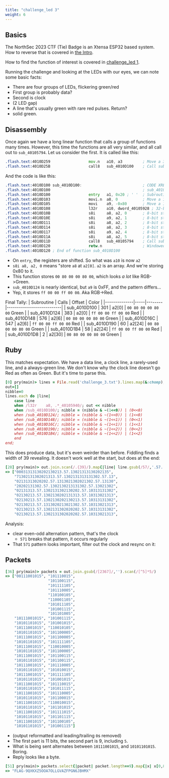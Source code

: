 ```yaml
---
title: "challenge_led 3"
weight: 6
---
```


## Basics
The NorthSec 2023 CTF (Tie) Badge is an Xtensa ESP32 based system. How to reverse that is covered in [the Intro](../challenge_led-0/).

How to find the function of interest is covered in [challenge_led 1](../challenge_led-1/).

Running the challenge and looking at the LEDs with our eyes, we can note some basic facts:
- There are four groups of LEDs, flickering green/red
- First group is probably data?
- Second is clock
- (2 LED gap)
- A line that's usually green with rare red pulses. Return?
- solid green.

## Disassembly
Once again we have a long linear function that calls a group of functions many times. However, this time the functions are all very similar, and all call out to `sub_40105794`. Let us consider the first. It is called like this:
```asm
.flash.text:4010D259                 mov.n   a10, a3         ; Move a 32-bit register to a register
.flash.text:4010D25B                 call8   sub_4010D100    ; Call subroutine: PC-relative: rotate window by 8
```
And the code is like this:
```asm
.flash.text:4010D100 sub_4010D100:                           ; CODE XREF: sub_4010D1FC+3F↓p
.flash.text:4010D100                                         ; sub_4010D1FC+5F↓p ...
.flash.text:4010D100                 entry   a1, 0x20 ; ' '  ; Subroutine entry
.flash.text:4010D103                 movi.n  a8, 0           ; Move a 12-bit immediate to a register
.flash.text:4010D105                 movi    a9, -0x80       ; Move a 12-bit immediate to a register
.flash.text:4010D108                 l32r    a10, dword_40105928 ; 32-bit load PC-relative (16-bit negative word offset)
.flash.text:4010D10B                 s8i     a8, a2, 0       ; 8-bit store (8-bit offset)
.flash.text:4010D10E                 s8i     a9, a2, 1       ; 8-bit store (8-bit offset)
.flash.text:4010D111                 s8i     a8, a2, 2       ; 8-bit store (8-bit offset)
.flash.text:4010D114                 s8i     a8, a2, 3       ; 8-bit store (8-bit offset)
.flash.text:4010D117                 s8i     a9, a2, 4       ; 8-bit store (8-bit offset)
.flash.text:4010D11A                 s8i     a8, a2, 5       ; 8-bit store (8-bit offset)
.flash.text:4010D11D                 call8   sub_40105794    ; Call subroutine: PC-relative: rotate window by 8
.flash.text:4010D120                 retw.n                  ; Windowed Return
.flash.text:4010D120 ; End of function sub_4010D100
```
- On `entry`, the registers are shifted. So what was `a10` is now `a2`
- `s8i a8, a2, 0` means "store `a8` at `a2[0]`. `a2` is an array. And we're storing 0x80 to it.
- This function stores `00 80 00 00 80 00`, which looks _a lot_ like RGB->Green.
- `sub_4010D124` is nearly identical, but `a9` is 0xFF, and the pattern differs...
- Yep, it stores `ff 00 00 ff 00 00`. Aka RGB->Red.

Final Tally:
| Subroutine | Calls | Offset |  Color                    |
|--------------|-----|--------|---------------------------|
| sub_4010D100 | 301 |  a2[0] | `00 80 00 00 80 00` Green |
| sub_4010D124 | 383 |  a2[0] | `ff 00 00 ff 00 00` Red   |
| sub_4010D148 | 576 |  a2[6] | `00 80 00 00 80 00` Green |
| sub_4010D16C | 547 |  a2[6] | `ff 00 00 ff 00 00` Red   |
| sub_4010D190 |  60 | a2[24] | `00 80 00 00 80 00` Green |
| sub_4010D1B4 |  58 | a2[24] | `ff 00 00 ff 00 00` Red   |
| sub_4010D1D8 |   2 | a2[30] | `00 80 00 00 80 00` Green |

## Ruby
This matches expectation. We have a data line, a clock line, a rarely-used line, and a always-green line. We don't know why the clock line doesn't go Red as often as Green. But it's time to parse this.

```ruby
[0] pry(main)> lines = File.read('challenge_3.txt').lines.map(&:chomp);
out=[]
nibble=0
lines.each do |line|
    case line
    when /l32r    a8, .*_40105940/; out << nibble
    when /sub_4010D100/; nibble = (nibble & ~(1<<0)) | (0<<0)
    when /sub_4010D124/; nibble = (nibble & ~(1<<0)) | (1<<0)
    when /sub_4010D148/; nibble = (nibble & ~(1<<1)) | (0<<1)
    when /sub_4010D16C/; nibble = (nibble & ~(1<<1)) | (1<<1)
    when /sub_4010D190/; nibble = (nibble & ~(1<<2)) | (0<<2)
    when /sub_4010D1B4/; nibble = (nibble & ~(1<<2)) | (1<<2)
    end
end;
```

This does produce data, but it's even weirder than before. Fiddling finds a width of 39 revealing. It doesn't work well at the start, but does at the end:
```ruby
[28] pry(main)> out.join.scan(/.{39}/).map{|line| line.gsub(/57/,'.57.')}
=> ["00031313130202130213.57.13021313130202135",
    "71302131302021313.57.1302131313131302.57.13",
    "02131313020202.57.1313021302021302.57.13130",
    "20202131302.57.1302130213131302.57.13021302",
    "02131313.57.1302131302130202.57.10313131302",
    "02130213.57.1302130202131313.57.10313021313",
    "02130213.57.1302130202130213.57.10313131302",
    "02130213.57.1313020213021302.57.10313021313",
    "02130213.57.1302131302020202.57.10313131302",
    "02130213.57.1302131302020202.57.10313021313",
```
Analysis:
- clear even-odd alternation pattern, that's the clock
    - `571` breaks that pattern, it occurs regularly
- That `571` pattern looks important, filter out the clock and resync on it:

## Packets
```ruby
[36] pry(main)> packets = out.join.gsub(/[2367]/,'').scan(/[^5]*5/)
=> ["00111001015", "101110015",
                   "101100115",
                   "101111105",
                   "101110005",
                   "110100105",
                   "110001105",
                   "101011105",
                   "101001115",
                   "101101005",
    "10111001015", "101001115",
    "10101101015", "101001015",
    "10111001015", "110010105",
    "10101101015", "101100005",
    "10111001015", "101100005",
    "10101101015", "101111105",
    "10111001015", "110010005",
    "10101101015", "101100005",
    "10111001015", "101100115",
    "10101101015", "101100115",
    "10111001015", "101110005",
    "10101101015", "101010015",
    "10111001015", "101111105",
    "10101101015", "101001015",
    "10111001015", "101110015",
    "10101101015", "101011115",
    "10111001015", "101110005",
    "10101101015", "101100015",
    "10111001015", "110010015",
    "10101101015", "101101015",
    "10111001015", "101111015",
    "10101101015", "101101115",
    "10111001015", "101100105",
    "10101101015", "101001115"]
```
- (output reformatted and leading/trailing `0`s removed)
- The first part is 11 bits, the second part is 9, including `5`.
- What is being sent alternates between `10111001015`, and `10101101015`. Boring.
- Reply looks like a byte.

```ruby
[51] pry(main)> packets.select{|packet| packet.length==9}.map{|x| x[0,8].tr('01','10').to_i(2).chr}.join
=> "FLAG-9QXKXZ5OOA7OLLGVAZFPGN6JBHMX"
```
